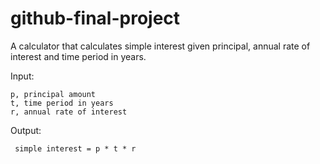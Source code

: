 # github-final-project

A calculator that calculates simple interest given principal, annual rate of interest and time period in years.

Input:

    p, principal amount
    t, time period in years
    r, annual rate of interest
Output:

     simple interest = p * t * r
